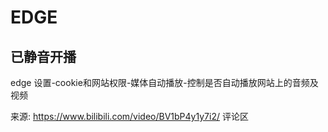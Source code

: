 # EDGE

## 已静音开播

edge
设置-cookie和网站权限-媒体自动播放-控制是否自动播放网站上的音频及视频

来源: https://www.bilibili.com/video/BV1bP4y1y7i2/ 评论区
